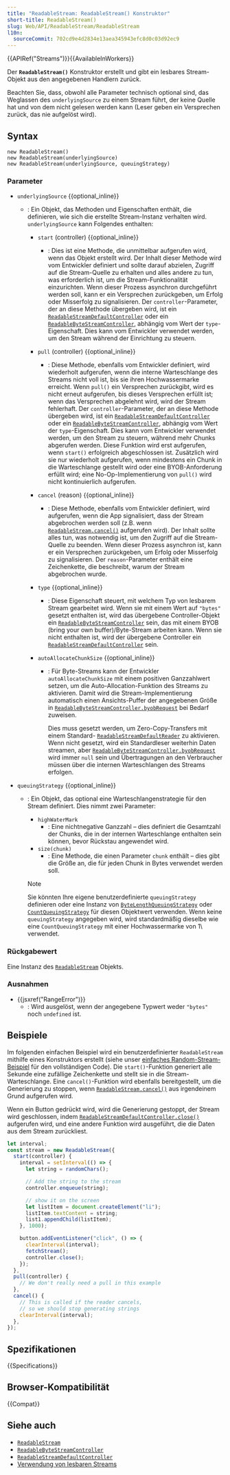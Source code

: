 ```yaml
---
title: "ReadableStream: ReadableStream() Konstruktor"
short-title: ReadableStream()
slug: Web/API/ReadableStream/ReadableStream
l10n:
  sourceCommit: 702cd9e4d2834e13aea345943efc8d0c03d92ec9
---
```


{{APIRef("Streams")}}{{AvailableInWorkers}}

Der **`ReadableStream()`** Konstruktor erstellt und gibt ein lesbares Stream-Objekt aus den angegebenen Handlern zurück.

Beachten Sie, dass, obwohl alle Parameter technisch optional sind, das Weglassen des `underlyingSource` zu einem Stream führt, der keine Quelle hat und von dem nicht gelesen werden kann (Leser geben ein Versprechen zurück, das nie aufgelöst wird).

## Syntax

```js-nolint
new ReadableStream()
new ReadableStream(underlyingSource)
new ReadableStream(underlyingSource, queuingStrategy)
```

### Parameter

- `underlyingSource` {{optional_inline}}

  - : Ein Objekt, das Methoden und Eigenschaften enthält, die definieren, wie sich die erstellte Stream-Instanz verhalten wird.
    `underlyingSource` kann Folgendes enthalten:

    - `start` (controller) {{optional_inline}}
      - : Dies ist eine Methode, die unmittelbar aufgerufen wird, wenn das Objekt erstellt wird. Der
        Inhalt dieser Methode wird vom Entwickler definiert und sollte darauf abzielen, Zugriff
        auf die Stream-Quelle zu erhalten und alles andere zu tun, was erforderlich ist, um die
        Stream-Funktionalität einzurichten. Wenn dieser Prozess asynchron durchgeführt werden soll, kann er ein
        Versprechen zurückgeben, um Erfolg oder Misserfolg zu signalisieren. Der `controller`-Parameter, der
        an diese Methode übergeben wird, ist ein [`ReadableStreamDefaultController`](/de/docs/Web/API/ReadableStreamDefaultController) oder ein
        [`ReadableByteStreamController`](/de/docs/Web/API/ReadableByteStreamController), abhängig vom Wert der
        `type`-Eigenschaft. Dies kann vom Entwickler verwendet werden, um den
        Stream während der Einrichtung zu steuern.
    - `pull` (controller) {{optional_inline}}
      - : Diese Methode, ebenfalls vom Entwickler definiert, wird wiederholt aufgerufen, wenn die
        interne Warteschlange des Streams nicht voll ist, bis sie ihren Hochwassermarke erreicht.
        Wenn `pull()` ein Versprechen zurückgibt, wird es nicht erneut aufgerufen,
        bis dieses Versprechen erfüllt ist; wenn das Versprechen abgelehnt wird, wird der Stream
        fehlerhaft. Der `controller`-Parameter, der an diese Methode übergeben wird, ist ein
        [`ReadableStreamDefaultController`](/de/docs/Web/API/ReadableStreamDefaultController) oder ein
        [`ReadableByteStreamController`](/de/docs/Web/API/ReadableByteStreamController), abhängig vom Wert der
        `type`-Eigenschaft. Dies kann vom Entwickler verwendet werden, um den
        Stream zu steuern, während mehr Chunks abgerufen werden. Diese Funktion wird erst aufgerufen, wenn `start()`
        erfolgreich abgeschlossen ist. Zusätzlich wird sie nur wiederholt aufgerufen, wenn mindestens ein Chunk in die Warteschlange gestellt wird oder eine BYOB-Anforderung erfüllt wird; eine No-Op-Implementierung von `pull()` wird nicht kontinuierlich aufgerufen.
    - `cancel` (reason) {{optional_inline}}
      - : Diese Methode, ebenfalls vom Entwickler definiert, wird aufgerufen, wenn die App signalisiert,
        dass der Stream abgebrochen werden soll (z.B. wenn [`ReadableStream.cancel()`](/de/docs/Web/API/ReadableStream/cancel)
        aufgerufen wird). Der Inhalt sollte alles tun, was notwendig ist, um den
        Zugriff auf die Stream-Quelle zu beenden. Wenn dieser Prozess asynchron ist, kann er ein
        Versprechen zurückgeben, um Erfolg oder Misserfolg zu signalisieren. Der `reason`-Parameter enthält eine
        Zeichenkette, die beschreibt, warum der Stream abgebrochen wurde.
    - `type` {{optional_inline}}
      - : Diese Eigenschaft steuert, mit welchem Typ von lesbarem Stream gearbeitet wird. Wenn
        sie mit einem Wert auf `"bytes"` gesetzt enthalten ist, wird das übergebene Controller-Objekt ein
        [`ReadableByteStreamController`](/de/docs/Web/API/ReadableByteStreamController) sein, das mit einem BYOB
        (bring your own buffer)/Byte-Stream arbeiten kann. Wenn sie nicht enthalten ist, wird der übergebene Controller
        ein [`ReadableStreamDefaultController`](/de/docs/Web/API/ReadableStreamDefaultController) sein.
    - `autoAllocateChunkSize` {{optional_inline}}

      - : Für Byte-Streams kann der Entwickler `autoAllocateChunkSize` mit einem positiven Ganzzahlwert setzen, um die Auto-Allocation-Funktion des Streams zu aktivieren.
        Damit wird die Stream-Implementierung automatisch einen Ansichts-Puffer der angegebenen Größe in [`ReadableByteStreamController.byobRequest`](/de/docs/Web/API/ReadableByteStreamController/byobRequest) bei Bedarf zuweisen.

        Dies muss gesetzt werden, um Zero-Copy-Transfers mit einem Standard- [`ReadableStreamDefaultReader`](/de/docs/Web/API/ReadableStreamDefaultReader) zu aktivieren.
        Wenn nicht gesetzt, wird ein Standardleser weiterhin Daten streamen, aber [`ReadableByteStreamController.byobRequest`](/de/docs/Web/API/ReadableByteStreamController/byobRequest) wird immer `null` sein und Übertragungen an den Verbraucher müssen über die internen Warteschlangen des Streams erfolgen.

- `queuingStrategy` {{optional_inline}}

  - : Ein Objekt, das optional eine Warteschlangenstrategie für den Stream definiert. Dies nimmt zwei
    Parameter:

    - `highWaterMark`
      - : Eine nichtnegative Ganzzahl – dies definiert die Gesamtzahl der Chunks, die
        in der internen Warteschlange enthalten sein können, bevor Rückstau angewendet wird.
    - `size(chunk)`
      - : Eine Methode, die einen Parameter `chunk` enthält – dies gibt die Größe an,
        die für jeden Chunk in Bytes verwendet werden soll.

    > [!NOTE]
    > Sie könnten Ihre eigene benutzerdefinierte
    > `queuingStrategy` definieren oder eine Instanz von
    > [`ByteLengthQueuingStrategy`](/de/docs/Web/API/ByteLengthQueuingStrategy) oder [`CountQueuingStrategy`](/de/docs/Web/API/CountQueuingStrategy)
    > für diesen Objektwert verwenden. Wenn keine `queuingStrategy` angegeben wird, wird standardmäßig
    > dieselbe wie eine `CountQueuingStrategy` mit einer Hochwassermarke von
    > 1\ verwendet.

### Rückgabewert

Eine Instanz des [`ReadableStream`](/de/docs/Web/API/ReadableStream) Objekts.

### Ausnahmen

- {{jsxref("RangeError")}}
  - : Wird ausgelöst, wenn der angegebene Typwert weder `"bytes"` noch `undefined` ist.

## Beispiele

Im folgenden einfachen Beispiel wird ein benutzerdefinierter `ReadableStream` mithilfe
eines Konstruktors erstellt (siehe unser [einfaches Random-Stream-Beispiel](https://mdn.github.io/dom-examples/streams/simple-random-stream/) für den vollständigen Code). Die `start()`-Funktion generiert alle
Sekunde eine zufällige Zeichenkette und stellt sie in die Stream-Warteschlange. Eine
`cancel()`-Funktion wird ebenfalls bereitgestellt, um die Generierung zu stoppen, wenn
[`ReadableStream.cancel()`](/de/docs/Web/API/ReadableStream/cancel) aus irgendeinem Grund aufgerufen wird.

Wenn ein Button gedrückt wird, wird die Generierung gestoppt, der Stream wird geschlossen, indem
[`ReadableStreamDefaultController.close()`](/de/docs/Web/API/ReadableStreamDefaultController/close) aufgerufen wird, und eine andere Funktion wird ausgeführt,
die die Daten aus dem Stream zurückliest.

```js
let interval;
const stream = new ReadableStream({
  start(controller) {
    interval = setInterval(() => {
      let string = randomChars();

      // Add the string to the stream
      controller.enqueue(string);

      // show it on the screen
      let listItem = document.createElement("li");
      listItem.textContent = string;
      list1.appendChild(listItem);
    }, 1000);

    button.addEventListener("click", () => {
      clearInterval(interval);
      fetchStream();
      controller.close();
    });
  },
  pull(controller) {
    // We don't really need a pull in this example
  },
  cancel() {
    // This is called if the reader cancels,
    // so we should stop generating strings
    clearInterval(interval);
  },
});
```

## Spezifikationen

{{Specifications}}

## Browser-Kompatibilität

{{Compat}}

## Siehe auch

- [`ReadableStream`](/de/docs/Web/API/ReadableStream)
- [`ReadableByteStreamController`](/de/docs/Web/API/ReadableByteStreamController)
- [`ReadableStreamDefaultController`](/de/docs/Web/API/ReadableStreamDefaultController)
- [Verwendung von lesbaren Streams](/de/docs/Web/API/Streams_API/Using_readable_streams)
